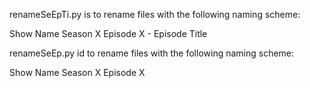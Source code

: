 renameSeEpTi.py is to rename files with the following naming scheme:

Show Name Season X Episode X - Episode Title

renameSeEp.py id to rename files with the following naming scheme: 

Show Name Season X Episode X 
 
